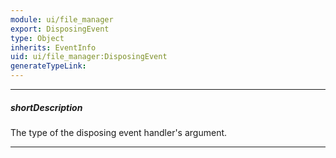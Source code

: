 ```yaml
---
module: ui/file_manager
export: DisposingEvent
type: Object
inherits: EventInfo
uid: ui/file_manager:DisposingEvent
generateTypeLink: 
---
```

---
##### shortDescription
The type of the disposing event handler's argument.

---
<!-- Description goes here -->